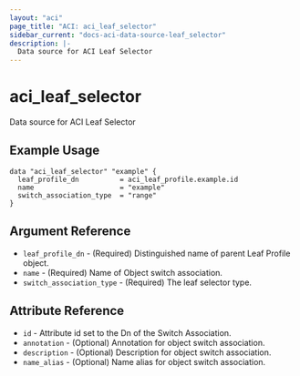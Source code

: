 ```yaml
---
layout: "aci"
page_title: "ACI: aci_leaf_selector"
sidebar_current: "docs-aci-data-source-leaf_selector"
description: |-
  Data source for ACI Leaf Selector
---
```


# aci_leaf_selector

Data source for ACI Leaf Selector

## Example Usage

```hcl
data "aci_leaf_selector" "example" {
  leaf_profile_dn          = aci_leaf_profile.example.id
  name                     = "example"
  switch_association_type  = "range"
}
```

## Argument Reference

- `leaf_profile_dn` - (Required) Distinguished name of parent Leaf Profile object.
- `name` - (Required) Name of Object switch association.
- `switch_association_type` - (Required) The leaf selector type.

## Attribute Reference

- `id` - Attribute id set to the Dn of the Switch Association.
- `annotation` - (Optional) Annotation for object switch association.
- `description` - (Optional) Description for object switch association.
- `name_alias` - (Optional) Name alias for object switch association.
